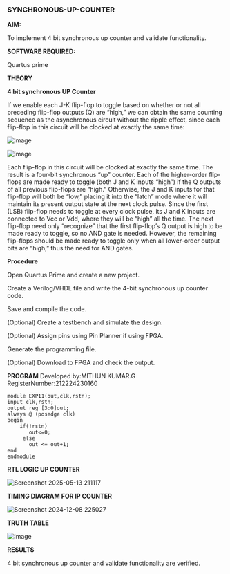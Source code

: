 ### SYNCHRONOUS-UP-COUNTER

**AIM:**

To implement 4 bit synchronous up counter and validate functionality.

**SOFTWARE REQUIRED:**

Quartus prime

**THEORY**

**4 bit synchronous UP Counter**

If we enable each J-K flip-flop to toggle based on whether or not all preceding flip-flop outputs (Q) are “high,” we can obtain the same counting sequence as the asynchronous circuit without the ripple effect, since each flip-flop in this circuit will be clocked at exactly the same time:

![image](https://github.com/naavaneetha/SYNCHRONOUS-UP-COUNTER/assets/154305477/d5db3fa0-e413-404c-b80e-b2f39d82e7e8)


![image](https://github.com/naavaneetha/SYNCHRONOUS-UP-COUNTER/assets/154305477/52cb61eb-d04b-442d-810c-31185a68410b)

Each flip-flop in this circuit will be clocked at exactly the same time.
The result is a four-bit synchronous “up” counter. Each of the higher-order flip-flops are made ready to toggle (both J and K inputs “high”) if the Q outputs of all previous flip-flops are “high.”
Otherwise, the J and K inputs for that flip-flop will both be “low,” placing it into the “latch” mode where it will maintain its present output state at the next clock pulse.
Since the first (LSB) flip-flop needs to toggle at every clock pulse, its J and K inputs are connected to Vcc or Vdd, where they will be “high” all the time.
The next flip-flop need only “recognize” that the first flip-flop’s Q output is high to be made ready to toggle, so no AND gate is needed.
However, the remaining flip-flops should be made ready to toggle only when all lower-order output bits are “high,” thus the need for AND gates.

**Procedure**

Open Quartus Prime and create a new project.

Create a Verilog/VHDL file and write the 4-bit synchronous up counter code.

Save and compile the code.

(Optional) Create a testbench and simulate the design.

(Optional) Assign pins using Pin Planner if using FPGA.

Generate the programming file.

(Optional) Download to FPGA and check the output.

**PROGRAM**
Developed by:MITHUN KUMAR.G  RegisterNumber:212224230160
```
module EXP11(out,clk,rstn);
input clk,rstn;
output reg [3:0]out;
always @ (posedge clk)
begin
    if(!rstn)
	   out<=0;
	 else
	   out <= out+1;
end
endmodule		
```

**RTL LOGIC UP COUNTER**

![Screenshot 2025-05-13 211117](https://github.com/user-attachments/assets/7e8fb58c-9bd9-4dbe-9297-613da1a19c36)

**TIMING DIAGRAM FOR IP COUNTER**

![Screenshot 2024-12-08 225027](https://github.com/user-attachments/assets/05fa190c-d69c-4547-bdd9-798238ba91d5)

**TRUTH TABLE**

![image](https://github.com/23004205/SYNCHRONOUS-UP-COUNTER/assets/138971114/30bd014d-26c8-41a7-9685-fd68b593621a)

**RESULTS**

 4 bit synchronous up counter and validate functionality are verified.
